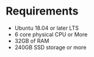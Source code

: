 # Requirements

* Ubuntu 18.04 or later LTS
* 6 core physical CPU or More
* 32GB of RAM
* 240GB SSD storage or more
